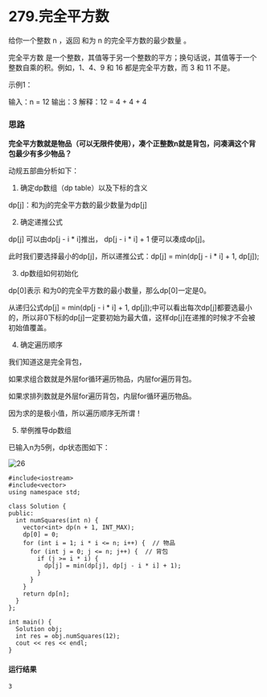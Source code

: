 # 279.完全平方数
给你一个整数 n ，返回 和为 n 的完全平方数的最少数量 。

完全平方数 是一个整数，其值等于另一个整数的平方；换句话说，其值等于一个整数自乘的积。例如，1、4、9 和 16 都是完全平方数，而 3 和 11 不是。

示例1：

输入：n = 12
输出：3 
解释：12 = 4 + 4 + 4

### 思路

**完全平方数就是物品（可以无限件使用），凑个正整数n就是背包，问凑满这个背包最少有多少物品？**

动规五部曲分析如下：

1. 确定dp数组（dp table）以及下标的含义

dp[j]：和为j的完全平方数的最少数量为dp[j]

2. 确定递推公式

dp[j] 可以由dp[j - i * i]推出， dp[j - i * i] + 1 便可以凑成dp[j]。

此时我们要选择最小的dp[j]，所以递推公式：dp[j] = min(dp[j - i * i] + 1, dp[j]);

3. dp数组如何初始化

dp[0]表示 和为0的完全平方数的最小数量，那么dp[0]一定是0。

从递归公式dp[j] = min(dp[j - i * i] + 1, dp[j]);中可以看出每次dp[j]都要选最小的，所以非0下标的dp[j]一定要初始为最大值，这样dp[j]在递推的时候才不会被初始值覆盖。

4. 确定遍历顺序

我们知道这是完全背包，

如果求组合数就是外层for循环遍历物品，内层for遍历背包。

如果求排列数就是外层for遍历背包，内层for循环遍历物品。

因为求的是极小值，所以遍历顺序无所谓！

5. 举例推导dp数组

已输入n为5例，dp状态图如下：

![26](https://github.com/CamWu-cyber/leetcode/blob/master/%E5%8A%A8%E6%80%81%E8%A7%84%E5%88%92/26.png)

    #include<iostream>
    #include<vector>
    using namespace std;

    class Solution {
    public:
      int numSquares(int n) {
        vector<int> dp(n + 1, INT_MAX);
        dp[0] = 0;
        for (int i = 1; i * i <= n; i++) {  // 物品
          for (int j = 0; j <= n; j++) {  // 背包
            if (j >= i * i) {
              dp[j] = min(dp[j], dp[j - i * i] + 1);
            }
          }
        }
        return dp[n];
      }
    };

    int main() {
      Solution obj;
      int res = obj.numSquares(12);
      cout << res << endl;
    }
    
#### 运行结果
    3
